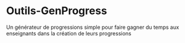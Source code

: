 # Outils-GenProgress
Un générateur de progressions simple pour faire gagner du temps aux enseignants dans la création de leurs progressions
